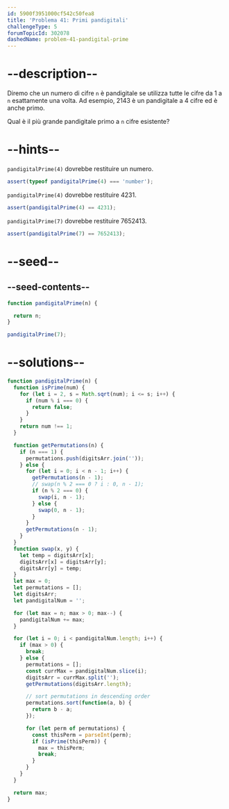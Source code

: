 ```yaml
---
id: 5900f3951000cf542c50fea8
title: 'Problema 41: Primi pandigitali'
challengeType: 5
forumTopicId: 302078
dashedName: problem-41-pandigital-prime
---
```


# --description--

Diremo che un numero di cifre `n` è pandigitale se utilizza tutte le cifre da 1 a `n` esattamente una volta. Ad esempio, 2143 è un pandigitale a 4 cifre ed è anche primo.

Qual è il più grande pandigitale primo a `n` cifre esistente?

# --hints--

`pandigitalPrime(4)` dovrebbe restituire un numero.

```js
assert(typeof pandigitalPrime(4) === 'number');
```

`pandigitalPrime(4)` dovrebbe restituire 4231.

```js
assert(pandigitalPrime(4) == 4231);
```

`pandigitalPrime(7)` dovrebbe restituire 7652413.

```js
assert(pandigitalPrime(7) == 7652413);
```

# --seed--

## --seed-contents--

```js
function pandigitalPrime(n) {

  return n;
}

pandigitalPrime(7);
```

# --solutions--

```js
function pandigitalPrime(n) {
  function isPrime(num) {
    for (let i = 2, s = Math.sqrt(num); i <= s; i++) {
      if (num % i === 0) {
        return false;
      }
    }
    return num !== 1;
  }

  function getPermutations(n) {
    if (n === 1) {
      permutations.push(digitsArr.join(''));
    } else {
      for (let i = 0; i < n - 1; i++) {
        getPermutations(n - 1);
        // swap(n % 2 === 0 ? i : 0, n - 1);
        if (n % 2 === 0) {
          swap(i, n - 1);
        } else {
          swap(0, n - 1);
        }
      }
      getPermutations(n - 1);
    }
  }
  function swap(x, y) {
    let temp = digitsArr[x];
    digitsArr[x] = digitsArr[y];
    digitsArr[y] = temp;
  }
  let max = 0;
  let permutations = [];
  let digitsArr;
  let pandigitalNum = '';

  for (let max = n; max > 0; max--) {
    pandigitalNum += max;
  }

  for (let i = 0; i < pandigitalNum.length; i++) {
    if (max > 0) {
      break;
    } else {
      permutations = [];
      const currMax = pandigitalNum.slice(i);
      digitsArr = currMax.split('');
      getPermutations(digitsArr.length);

      // sort permutations in descending order
      permutations.sort(function(a, b) {
        return b - a;
      });

      for (let perm of permutations) {
        const thisPerm = parseInt(perm);
        if (isPrime(thisPerm)) {
          max = thisPerm;
          break;
        }
      }
    }
  }

  return max;
}
```
